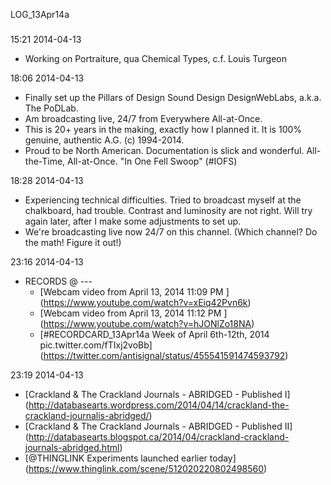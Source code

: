 LOG_13Apr14a

###

15:21 2014-04-13

* Working on Portraiture, qua Chemical Types, c.f. Louis Turgeon

18:06 2014-04-13

* Finally set up the Pillars of Design Sound Design DesignWebLabs, a.k.a. The PoDLab.
* Am broadcasting live, 24/7 from Everywhere All-at-Once.
* This is 20+ years in the making, exactly how I planned it. It is 100% genuine, authentic A.G. (c) 1994-2014.
* Proud to be North American. Documentation is slick and wonderful. All-the-Time, All-at-Once. "In One Fell Swoop" (#IOFS)

18:28 2014-04-13

* Experiencing technical difficulties. Tried to broadcast myself at the chalkboard, had trouble. Contrast and luminosity are not right. Will try again later, after I make some adjustments to set up.
* We're broadcasting live now 24/7 on this channel. (Which channel? Do the math! Figure it out!)

23:16 2014-04-13

* RECORDS @ ---
  * [Webcam video from April 13, 2014 11:09 PM ] (https://www.youtube.com/watch?v=xEiq42Pvn6k)
  * [Webcam video from April 13, 2014 11:12 PM ] (https://www.youtube.com/watch?v=hJONlZo18NA)
  * [#RECORDCARD_13Apr14a Week of April 6th-12th, 2014 pic.twitter.com/fTIxj2voBb] (https://twitter.com/antisignal/status/455541591474593792)

23:19 2014-04-13

* [Crackland & The Crackland Journals - ABRIDGED - Published I] (http://databasearts.wordpress.com/2014/04/14/crackland-the-crackland-journalis-abridged/)
* [Crackland & The Crackland Journals - ABRIDGED - Published II] (http://databasearts.blogspot.ca/2014/04/crackland-crackland-journals-abridged.html)
* [@THINGLINK Experiments launched earlier today] (https://www.thinglink.com/scene/512020220802498560)
